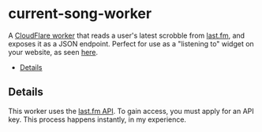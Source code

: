 # current-song-worker

A [CloudFlare worker](#) that reads a user's latest scrobble from [last.fm](#), and exposes it as a JSON endpoint.
Perfect for use as a "listening to" widget on your website, as seen [here](https://webcrawls.neocities.org).

- [Details](#details)

## Details

This worker uses the [last.fm API](#). To gain access, you must apply for an API key. This process happens instantly, in
my experience.

